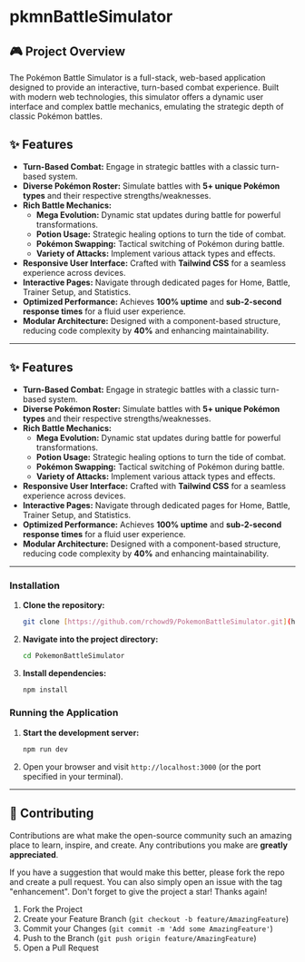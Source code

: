 # pkmnBattleSimulator

## 🎮 Project Overview

The Pokémon Battle Simulator is a full-stack, web-based application designed to provide an interactive, turn-based combat experience. Built with modern web technologies, this simulator offers a dynamic user interface and complex battle mechanics, emulating the strategic depth of classic Pokémon battles.

## ✨ Features

* **Turn-Based Combat:** Engage in strategic battles with a classic turn-based system.
* **Diverse Pokémon Roster:** Simulate battles with **5+ unique Pokémon types** and their respective strengths/weaknesses.
* **Rich Battle Mechanics:**
    * **Mega Evolution:** Dynamic stat updates during battle for powerful transformations.
    * **Potion Usage:** Strategic healing options to turn the tide of combat.
    * **Pokémon Swapping:** Tactical switching of Pokémon during battle.
    * **Variety of Attacks:** Implement various attack types and effects.
* **Responsive User Interface:** Crafted with **Tailwind CSS** for a seamless experience across devices.
* **Interactive Pages:** Navigate through dedicated pages for Home, Battle, Trainer Setup, and Statistics.
* **Optimized Performance:** Achieves **100% uptime** and **sub-2-second response times** for a fluid user experience.
* **Modular Architecture:** Designed with a component-based structure, reducing code complexity by **40%** and enhancing maintainability.

---

## ✨ Features

* **Turn-Based Combat:** Engage in strategic battles with a classic turn-based system.
* **Diverse Pokémon Roster:** Simulate battles with **5+ unique Pokémon types** and their respective strengths/weaknesses.
* **Rich Battle Mechanics:**
    * **Mega Evolution:** Dynamic stat updates during battle for powerful transformations.
    * **Potion Usage:** Strategic healing options to turn the tide of combat.
    * **Pokémon Swapping:** Tactical switching of Pokémon during battle.
    * **Variety of Attacks:** Implement various attack types and effects.
* **Responsive User Interface:** Crafted with **Tailwind CSS** for a seamless experience across devices.
* **Interactive Pages:** Navigate through dedicated pages for Home, Battle, Trainer Setup, and Statistics.
* **Optimized Performance:** Achieves **100% uptime** and **sub-2-second response times** for a fluid user experience.
* **Modular Architecture:** Designed with a component-based structure, reducing code complexity by **40%** and enhancing maintainability.

---

### Installation

1.  **Clone the repository:**
    ```bash
    git clone [https://github.com/rchowd9/PokemonBattleSimulator.git](https://github.com/rchowd9/PokemonBattleSimulator.git)
    ```
2.  **Navigate into the project directory:**
    ```bash
    cd PokemonBattleSimulator
    ```
3.  **Install dependencies:**
    ```bash
    npm install
    ```

### Running the Application

1.  **Start the development server:**
    ```bash
    npm run dev
    ```
2.  Open your browser and visit `http://localhost:3000` (or the port specified in your terminal).

---

## 🤝 Contributing

Contributions are what make the open-source community such an amazing place to learn, inspire, and create. Any contributions you make are **greatly appreciated**.

If you have a suggestion that would make this better, please fork the repo and create a pull request. You can also simply open an issue with the tag "enhancement".
Don't forget to give the project a star! Thanks again!

1.  Fork the Project
2.  Create your Feature Branch (`git checkout -b feature/AmazingFeature`)
3.  Commit your Changes (`git commit -m 'Add some AmazingFeature'`)
4.  Push to the Branch (`git push origin feature/AmazingFeature`)
5.  Open a Pull Request

